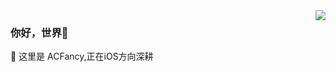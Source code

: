 <img align ="right" src="https://github-readme-stats.vercel.app/api?username=acfancy&show_icons=true&icon_color=CE1D2D&text_color=718096&bg_color=ffffff&hide_title=true" />

### 你好，世界👋

🤔 这里是 ACFancy,正在iOS方向深耕

<!--
**ACFancy/ACFancy** is a ✨ _special_ ✨ repository because its `README.md` (this file) appears on your GitHub profile.

Here are some ideas to get you started:

- 🔭 I’m currently working on ...
- 🌱 I’m currently learning ...
- 👯 I’m looking to collaborate on ...
- 🤔 I’m looking for help with ...
- 💬 Ask me about ...
- 📫 How to reach me: ...
- 😄 Pronouns: ...
- ⚡ Fun fact: ...
-->
